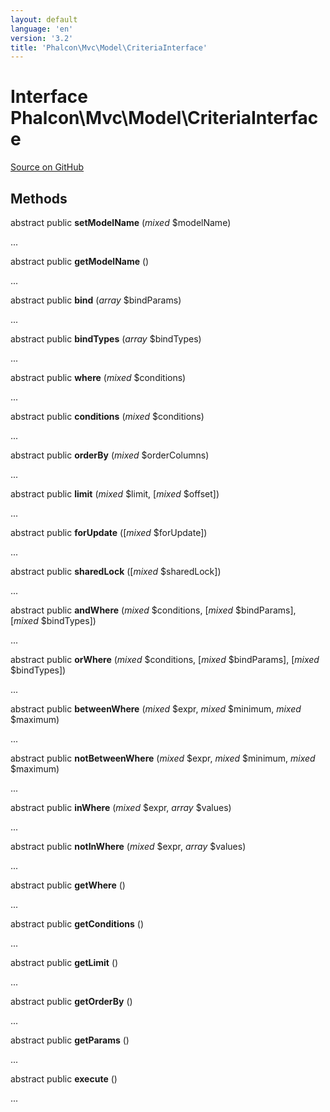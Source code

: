 ```yaml
---
layout: default
language: 'en'
version: '3.2'
title: 'Phalcon\Mvc\Model\CriteriaInterface'
---
```

# Interface **Phalcon\Mvc\Model\CriteriaInterface**

<a href="https://github.com/phalcon/cphalcon/tree/v3.2.0/phalcon/mvc/model/criteriainterface.zep" class="btn btn-default btn-sm">Source on GitHub</a>

## Methods
abstract public  **setModelName** (*mixed* $modelName)

...


abstract public  **getModelName** ()

...


abstract public  **bind** (*array* $bindParams)

...


abstract public  **bindTypes** (*array* $bindTypes)

...


abstract public  **where** (*mixed* $conditions)

...


abstract public  **conditions** (*mixed* $conditions)

...


abstract public  **orderBy** (*mixed* $orderColumns)

...


abstract public  **limit** (*mixed* $limit, [*mixed* $offset])

...


abstract public  **forUpdate** ([*mixed* $forUpdate])

...


abstract public  **sharedLock** ([*mixed* $sharedLock])

...


abstract public  **andWhere** (*mixed* $conditions, [*mixed* $bindParams], [*mixed* $bindTypes])

...


abstract public  **orWhere** (*mixed* $conditions, [*mixed* $bindParams], [*mixed* $bindTypes])

...


abstract public  **betweenWhere** (*mixed* $expr, *mixed* $minimum, *mixed* $maximum)

...


abstract public  **notBetweenWhere** (*mixed* $expr, *mixed* $minimum, *mixed* $maximum)

...


abstract public  **inWhere** (*mixed* $expr, *array* $values)

...


abstract public  **notInWhere** (*mixed* $expr, *array* $values)

...


abstract public  **getWhere** ()

...


abstract public  **getConditions** ()

...


abstract public  **getLimit** ()

...


abstract public  **getOrderBy** ()

...


abstract public  **getParams** ()

...


abstract public  **execute** ()

...


